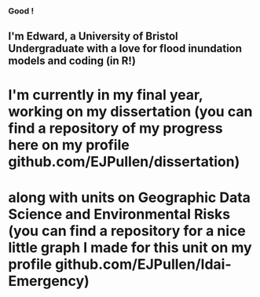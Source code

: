 ### Good <ENTER TIME OF DAY>! 

## I'm Edward, a University of Bristol Undergraduate with a love for flood inundation models and coding (in R!)

# I'm currently in my final year, working on my dissertation (you can find a repository of my progress here on my profile github.com/EJPullen/dissertation) 
# along with units on Geographic Data Science and Environmental Risks (you can find a repository for a nice little graph I made for this unit on my profile github.com/EJPullen/Idai-Emergency)

